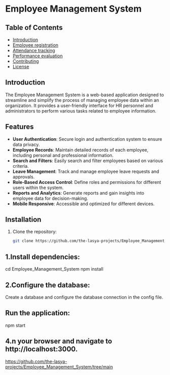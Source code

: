 # Employee Management System

## Table of Contents
- [Introduction](#introduction)
- [Employee registration](#Employeeregistation)
- [Attendance tracking](#Attendancetracking)
- [Performance evaluation](#Performanceevaluation)
- [Contributing](#contributing)
- [License](#license)

## Introduction
The Employee Management System is a web-based application designed to streamline and simplify the process of managing employee data within an organization. It provides a user-friendly interface for HR personnel and administrators to perform various tasks related to employee information.

## Features
- **User Authentication**: Secure login and authentication system to ensure data privacy.
- **Employee Records**: Maintain detailed records of each employee, including personal and professional information.
- **Search and Filters**: Easily search and filter employees based on various criteria.
- **Leave Management**: Track and manage employee leave requests and approvals.
- **Role-Based Access Control**: Define roles and permissions for different users within the system.
- **Reports and Analytics**: Generate reports and gain insights into employee data for decision-making.
- **Mobile Responsive**: Accessible and optimized for different devices.

## Installation
1. Clone the repository:
   ```bash
   git clone https://github.com/the-lasya-projects/Employee_Management_System.git
  ## 1.Install dependencies:
  cd Employee_Management_System
npm install
## 2.Configure the database:

Create a database and configure the database connection in the config file.
## Run the application:
npm start
## 4.n your browser and navigate to http://localhost:3000.
https://github.com/the-lasya-projects/Employee_Management_System/tree/main

   
